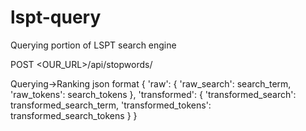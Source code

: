 # lspt-query
Querying portion of LSPT search engine


POST <OUR_URL>/api/stopwords/



Querying->Ranking json format 
{
    'raw': 
    {
        'raw_search': search_term,
        'raw_tokens': search_tokens
    },
    'transformed': 
    {
        'transformed_search': transformed_search_term,
        'transformed_tokens': transformed_search_tokens
    }
}


